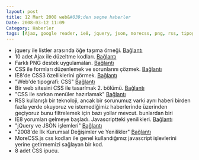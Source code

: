 ```yaml
---
layout: post
title: 12 Mart 2008 web&#039;den seçme haberler
Date: 2008-03-12 11:09
Category: Haberler
tags: [Ajax, google reader, ie8, jquery, json, morecss, png, rss, tipografi]
---
```


-   jquery ile listler arasında öğe taşıma örneği. [Bağlantı][]
-   10 adet Ajax ile düzeltme kodları. [Bağlantı][1]
-   Farklı PNG destek uygulamaları. [Bağlantı][2]
-   CSS ile formları düzenlemek ve sorunlarını çözmek. [Bağlantı][3]
-   IE8'de CSS3 özelliklerini görmek. [Bağlantı][4]
-   "Web'de tipografi: CSS" [Bağlantı][5]
-   Bir web sitesini CSS ile tasarlmak 2. bölümü. [Bağlantı][6]
-   "CSS ile sarkan menüler hazırlamak" [Bağlantı][7]
-   RSS kullanışlı bir teknoloji, ancak bir sorunumuz varki aynı haberi
    birden fazla yerde okuyoruz ve istemediğimiz haberlerinde üzerinden
    geçiyoruz bunu filtrelemek için bazı yollar mevcut. bunlardan biri
-   IE8 yorumları gelmeye başladı. Javascriptteki yenilikleri.
    [Bağlantı][9]
-   "jQuery ve JSON işlemleri" [Bağlantı][10]
-   "2008'de İlk Kurumsal Değişimler ve Yenilikler" [Bağlantı][11]
-   MoreCSS.js css kodları ile genel kullandığımız javascript
    işlevlerini yerine getirmemizi sağlayan bir kod.
-   8 adet CSS ipucu.


  [Bağlantı]: http://ajax.dzone.com/news/easy-multi-select-transfer-jqu
    "jquery"
  [1]: http://webtecker.com/2008/03/06/10-edit-in-place-ajax-scripts/
    "düzenleme alanları"
  [2]: http://css.dzone.com/news/different-techniques-applying- "png"
  [3]: http://css.dzone.com/news/scriptless-self-adjusting-form
    "css ve formlar"
  [4]: http://www.css3.info/css3-features-in-ie8/ "css 3"
  [5]: http://www.siberkultur.com/?q=css-ve-tipografi-ornekleri
    "css ve tipografi"
  [6]: http://cameronmoll.com/archives/2008/03/extensible_css_interface_css_selectors_jquery/
    "Bağlantı"
  [7]: http://www.eburhan.com/css-ile-sarkan-menuler-hazirlamak/
    "css sarkan menü"
  [9]: http://ejohn.org/blog/javascript-in-internet-explorer-8/
    "ie8 javascript"
  [10]: http://www.eburhan.com/jquery-ve-json-islemleri/
    "jquery ve json"
  [11]: http://www.hasanyalcin.com/?p=421 "2008 yenilikleri"